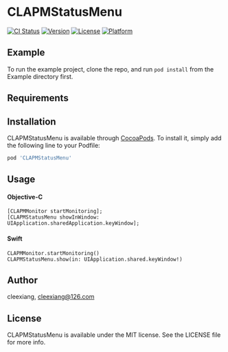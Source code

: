 # CLAPMStatusMenu

[![CI Status](https://img.shields.io/travis/lixiang/CLAPMStatusMenu.svg?style=flat)](https://travis-ci.org/lixiang/CLAPMStatusMenu)
[![Version](https://img.shields.io/cocoapods/v/CLAPMStatusMenu.svg?style=flat)](https://cocoapods.org/pods/CLAPMStatusMenu)
[![License](https://img.shields.io/cocoapods/l/CLAPMStatusMenu.svg?style=flat)](https://cocoapods.org/pods/CLAPMStatusMenu)
[![Platform](https://img.shields.io/cocoapods/p/CLAPMStatusMenu.svg?style=flat)](https://cocoapods.org/pods/CLAPMStatusMenu)

## Example

To run the example project, clone the repo, and run `pod install` from the Example directory first.

## Requirements

## Installation

CLAPMStatusMenu is available through [CocoaPods](https://cocoapods.org). To install
it, simply add the following line to your Podfile:

```ruby
pod 'CLAPMStatusMenu'
```

## Usage

#### Objective-C
```
[CLAPMMonitor startMonitoring];
[CLAPMStatusMenu showInWindow: UIApplication.sharedApplication.keyWindow];
```

#### Swift
```
CLAPMMonitor.startMonitoring()
CLAPMStatusMenu.show(in: UIApplication.shared.keyWindow!)
```

## Author

cleexiang, cleexiang@126.com

## License

CLAPMStatusMenu is available under the MIT license. See the LICENSE file for more info.
